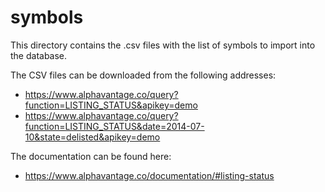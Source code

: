 # symbols

This directory contains the .csv files with the list of symbols to import into the database.

The CSV files can be downloaded from the following addresses:

- https://www.alphavantage.co/query?function=LISTING_STATUS&apikey=demo
- https://www.alphavantage.co/query?function=LISTING_STATUS&date=2014-07-10&state=delisted&apikey=demo

The documentation can be found here:

- https://www.alphavantage.co/documentation/#listing-status

